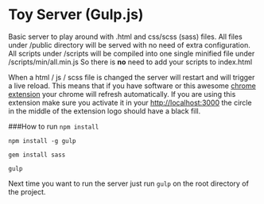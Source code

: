 Toy Server (Gulp.js)
==========

Basic server to play around with .html and css/scss (sass) files. All files under /public directory will be served with no need of extra configuration. All scripts under /scripts will be compiled into one single minified file under /scripts/min/all.min.js   So there is **no** need to add your scripts to index.html

When a html / js / scss file is changed the server will restart and will trigger a live reload. This means that if you have software or this awesome [chrome extension](https://chrome.google.com/webstore/detail/livereload/jnihajbhpnppcggbcgedagnkighmdlei?hl=en) your chrome will refresh automatically. If you are using this extension make sure you activate it in your [http://localhost:3000](http://localhost:3000) the circle in the middle of the extension logo should have a black fill.

###How to run
`npm install`

`npm install -g gulp`

`gem install sass`

`gulp`


Next time you want to run the server just run `gulp` on the root directory of the project.
